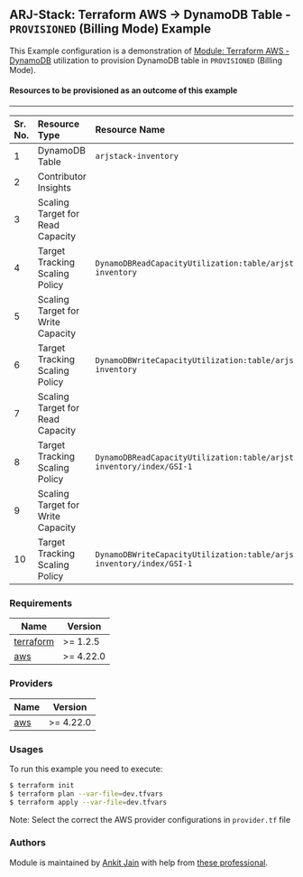 ## ARJ-Stack: Terraform AWS -> DynamoDB Table - `PROVISIONED` (Billing Mode) Example

This Example configuration is a demonstration of [Module: Terraform AWS - DynamoDB](https://github.com/arjstack/terraform-aws-dynamodb) utilization to provision DynamoDB table in `PROVISIONED` (Billing Mode).

#### Resources to be provisioned as an outcome of this example
---

| Sr. No. | Resource Type | Resource Name | Additional Details |
|:------|:------|:------|:------|
| 1 | DynamoDB Table | `arjstack-inventory` |  |
| 2 | Contributor Insights |  | For the table `arjstack-inventory` |
| 3 | Scaling Target for Read Capacity |  | Target- `table/arjstack-inventory`  |
| 4 | Target Tracking Scaling Policy | `DynamoDBReadCapacityUtilization:table/arjstack-inventory` | For table (`arjstack-inventory`) - Read Capacity  |
| 5 | Scaling Target for Write Capacity |  | Target- `table/arjstack-inventory`  |
| 6 | Target Tracking Scaling Policy | `DynamoDBWriteCapacityUtilization:table/arjstack-inventory` | For table (`arjstack-inventory`) - Write Capacity  |
| 7 | Scaling Target for Read Capacity |  | Target- `table/arjstack-inventory/index/GSI-1`  |
| 8 | Target Tracking Scaling Policy | `DynamoDBReadCapacityUtilization:table/arjstack-inventory/index/GSI-1` | For GSI Index (`GS-1`) - Read Capacity  |
| 9 | Scaling Target for Write Capacity |  | Target- `table/arjstack-inventory/index/GSI-1`  |
| 10 | Target Tracking Scaling Policy | `DynamoDBWriteCapacityUtilization:table/arjstack-inventory/index/GSI-1` | For GSI Index (`GS-1`) - Write Capacity  |

### Requirements

| Name | Version |
|------|---------|
| <a name="requirement_terraform"></a> [terraform](#requirement\_terraform) | >= 1.2.5 |
| <a name="requirement_aws"></a> [aws](#requirement\_aws) | >= 4.22.0 |

### Providers

| Name | Version |
|------|---------|
| <a name="provider_aws"></a> [aws](#provider\_aws) | >= 4.22.0 |

### Usages

To run this example you need to execute:

```bash
$ terraform init
$ terraform plan --var-file=dev.tfvars
$ terraform apply --var-file=dev.tfvars
```

Note: Select the correct the AWS provider configurations in `provider.tf` file

### Authors

Module is maintained by [Ankit Jain](https://github.com/ankit-jn) with help from [these professional](https://github.com/arjstack/terraform-aws-examples/graphs/contributors).